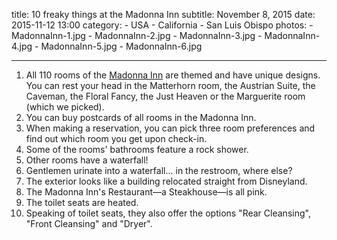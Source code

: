 title: 10 freaky things at the Madonna Inn
subtitle: November 8, 2015
date: 2015-11-12 13:00
category:
	- USA
	- California
	- San Luis Obispo
photos:
	- MadonnaInn-1.jpg
	- MadonnaInn-2.jpg
	- MadonnaInn-3.jpg
	- MadonnaInn-4.jpg
	- MadonnaInn-5.jpg
	- MadonnaInn-6.jpg

---

1. All 110 rooms of the [Madonna Inn](http://www.madonnainn.com/) are themed and have unique designs. You can rest your head in the Matterhorn room, the Austrian Suite, the Caveman, the Floral Fancy, the Just Heaven or the Marguerite room (which we picked).
1. You can buy postcards of all rooms in the Madonna Inn.
1. When making a reservation, you can pick three room preferences and find out which room you get upon check-in.
1. Some of the rooms' bathrooms feature a rock shower.
1. Other rooms have a waterfall!
1. Gentlemen urinate into a waterfall... in the restroom, where else?
1. The exterior looks like a building relocated straight from Disneyland.
1. The Madonna Inn's Restaurant&mdash;a Steakhouse&mdash;is all pink.
1. The toilet seats are heated.
1. Speaking of toilet seats, they also offer the options "Rear Cleansing", "Front Cleansing" and "Dryer".